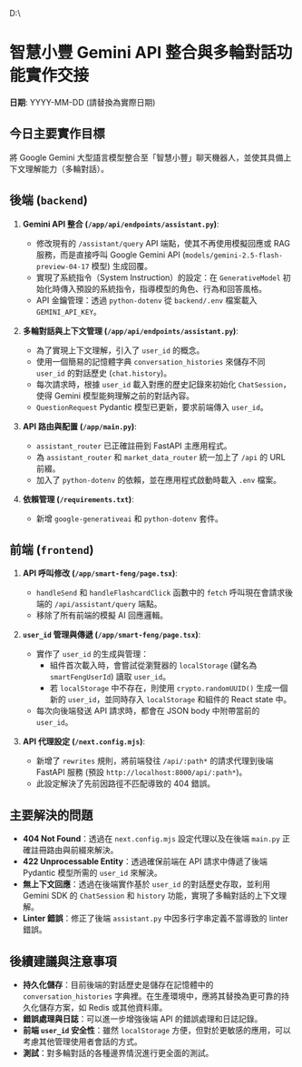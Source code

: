 D:\
# 智慧小豐 Gemini API 整合與多輪對話功能實作交接

**日期**: YYYY-MM-DD (請替換為實際日期)

## 今日主要實作目標

將 Google Gemini 大型語言模型整合至「智慧小豐」聊天機器人，並使其具備上下文理解能力（多輪對話）。

## 後端 (`backend`)

1.  **Gemini API 整合 (`/app/api/endpoints/assistant.py`)**:
    *   修改現有的 `/assistant/query` API 端點，使其不再使用模擬回應或 RAG 服務，而是直接呼叫 Google Gemini API (`models/gemini-2.5-flash-preview-04-17` 模型) 生成回覆。
    *   實現了系統指令（System Instruction）的設定：在 `GenerativeModel` 初始化時傳入預設的系統指令，指導模型的角色、行為和回答風格。
    *   API 金鑰管理：透過 `python-dotenv` 從 `backend/.env` 檔案載入 `GEMINI_API_KEY`。

2.  **多輪對話與上下文管理 (`/app/api/endpoints/assistant.py`)**:
    *   為了實現上下文理解，引入了 `user_id` 的概念。
    *   使用一個簡易的記憶體字典 `conversation_histories` 來儲存不同 `user_id` 的對話歷史 (`chat.history`)。
    *   每次請求時，根據 `user_id` 載入對應的歷史記錄來初始化 `ChatSession`，使得 Gemini 模型能夠理解之前的對話內容。
    *   `QuestionRequest` Pydantic 模型已更新，要求前端傳入 `user_id`。

3.  **API 路由與配置 (`/app/main.py`)**:
    *   `assistant_router` 已正確註冊到 FastAPI 主應用程式。
    *   為 `assistant_router` 和 `market_data_router` 統一加上了 `/api` 的 URL 前綴。
    *   加入了 `python-dotenv` 的依賴，並在應用程式啟動時載入 `.env` 檔案。

4.  **依賴管理 (`/requirements.txt`)**:
    *   新增 `google-generativeai` 和 `python-dotenv` 套件。

## 前端 (`frontend`)

1.  **API 呼叫修改 (`/app/smart-feng/page.tsx`)**:
    *   `handleSend` 和 `handleFlashcardClick` 函數中的 `fetch` 呼叫現在會請求後端的 `/api/assistant/query` 端點。
    *   移除了所有前端的模擬 AI 回應邏輯。

2.  **`user_id` 管理與傳遞 (`/app/smart-feng/page.tsx`)**:
    *   實作了 `user_id` 的生成與管理：
        *   組件首次載入時，會嘗試從瀏覽器的 `localStorage` (鍵名為 `smartFengUserId`) 讀取 `user_id`。
        *   若 `localStorage` 中不存在，則使用 `crypto.randomUUID()` 生成一個新的 `user_id`，並同時存入 `localStorage` 和組件的 React state 中。
    *   每次向後端發送 API 請求時，都會在 JSON body 中附帶當前的 `user_id`。

3.  **API 代理設定 (`/next.config.mjs`)**:
    *   新增了 `rewrites` 規則，將前端發往 `/api/:path*` 的請求代理到後端 FastAPI 服務 (預設 `http://localhost:8000/api/:path*`)。
    *   此設定解決了先前因路徑不匹配導致的 404 錯誤。

## 主要解決的問題

*   **404 Not Found**：透過在 `next.config.mjs` 設定代理以及在後端 `main.py` 正確註冊路由與前綴來解決。
*   **422 Unprocessable Entity**：透過確保前端在 API 請求中傳遞了後端 Pydantic 模型所需的 `user_id` 來解決。
*   **無上下文回應**：透過在後端實作基於 `user_id` 的對話歷史存取，並利用 Gemini SDK 的 `ChatSession` 和 `history` 功能，實現了多輪對話的上下文理解。
*   **Linter 錯誤**：修正了後端 `assistant.py` 中因多行字串定義不當導致的 linter 錯誤。

## 後續建議與注意事項

*   **持久化儲存**：目前後端的對話歷史是儲存在記憶體中的 `conversation_histories` 字典裡。在生產環境中，應將其替換為更可靠的持久化儲存方案，如 Redis 或其他資料庫。
*   **錯誤處理與日誌**：可以進一步增強後端 API 的錯誤處理和日誌記錄。
*   **前端 `user_id` 安全性**：雖然 `localStorage` 方便，但對於更敏感的應用，可以考慮其他管理使用者會話的方式。
*   **測試**：對多輪對話的各種邊界情況進行更全面的測試。 